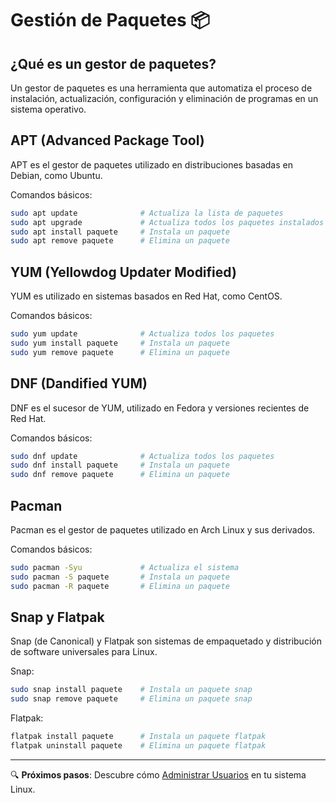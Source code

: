 # Gestión de Paquetes 📦

## ¿Qué es un gestor de paquetes?

Un gestor de paquetes es una herramienta que automatiza el proceso de instalación, actualización, configuración y eliminación de programas en un sistema operativo.

## APT (Advanced Package Tool)

APT es el gestor de paquetes utilizado en distribuciones basadas en Debian, como Ubuntu.

Comandos básicos:
```bash
sudo apt update              # Actualiza la lista de paquetes
sudo apt upgrade             # Actualiza todos los paquetes instalados
sudo apt install paquete     # Instala un paquete
sudo apt remove paquete      # Elimina un paquete
```

## YUM (Yellowdog Updater Modified)

YUM es utilizado en sistemas basados en Red Hat, como CentOS.

Comandos básicos:
```bash
sudo yum update              # Actualiza todos los paquetes
sudo yum install paquete     # Instala un paquete
sudo yum remove paquete      # Elimina un paquete
```

## DNF (Dandified YUM)

DNF es el sucesor de YUM, utilizado en Fedora y versiones recientes de Red Hat.

Comandos básicos:
```bash
sudo dnf update              # Actualiza todos los paquetes
sudo dnf install paquete     # Instala un paquete
sudo dnf remove paquete      # Elimina un paquete
```

## Pacman

Pacman es el gestor de paquetes utilizado en Arch Linux y sus derivados.

Comandos básicos:
```bash
sudo pacman -Syu             # Actualiza el sistema
sudo pacman -S paquete       # Instala un paquete
sudo pacman -R paquete       # Elimina un paquete
```

## Snap y Flatpak

Snap (de Canonical) y Flatpak son sistemas de empaquetado y distribución de software universales para Linux.

Snap:
```bash
sudo snap install paquete    # Instala un paquete snap
sudo snap remove paquete     # Elimina un paquete snap
```

Flatpak:
```bash
flatpak install paquete      # Instala un paquete flatpak
flatpak uninstall paquete    # Elimina un paquete flatpak
```

---

🔍 **Próximos pasos**: Descubre cómo [Administrar Usuarios](10-Administracion%20de%20Usuarios.md) en tu sistema Linux.
